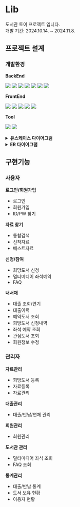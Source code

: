 # Lib

도서관 토이 프로젝트 입니다.<br/>
개발 기간: 2024.10.14. ~ 2024.11.8.

## 프로젝트 설계

### 개발환경

**BackEnd**

<img src="https://img.shields.io/badge/springframework-6DB33F?style=for-the-badge&logo=springframework&logoColor=white"> <img src="https://img.shields.io/badge/java 8-007396?style=for-the-badge&logo=java&logoColor=white"> <img src="https://img.shields.io/badge/jsp-F7DF1E?style=for-the-badge&logo=jsp&logoColor=black"> 
<img src="https://img.shields.io/badge/postgresql 14-4169E1?style=for-the-badge&logo=postgresql&logoColor=white"> <img src="https://img.shields.io/badge/mybatis-02303A?style=for-the-badge&logo=mybatis&logoColor=white"> <img src="https://img.shields.io/badge/apache tomcat 8.5-F8DC75?style=for-the-badge&logo=apachetomcat&logoColor=black"> <img src="https://img.shields.io/badge/maven-C71A36?style=for-the-badge&logo=apachemaven&logoColor=white">

**FrontEnd**

<img src="https://img.shields.io/badge/html5-E34F26?style=for-the-badge&logo=html5&logoColor=white"> <img src="https://img.shields.io/badge/css3-1572B6?style=for-the-badge&logo=css3&logoColor=white"> <img src="https://img.shields.io/badge/javascript-F7DF1E?style=for-the-badge&logo=javascript&logoColor=black"> <img src="https://img.shields.io/badge/jquery-0769AD?style=for-the-badge&logo=jquery&logoColor=white"> <img src="https://img.shields.io/badge/bootstrap-7952B3?style=for-the-badge&logo=bootstrap&logoColor=white">

**Tool**

<img src="https://img.shields.io/badge/eclipse-2C2255?style=for-the-badge&logo=eclipseide&logoColor=white"> <img src="https://img.shields.io/badge/github-181717?style=for-the-badge&logo=github&logoColor=white">

<details>
<summary><b>유스케이스 다이어그램</b></summary>
<div markdown="1">
  
![lib_usecase](https://github.com/user-attachments/assets/43bc6d8d-a674-4580-9c6c-21690eacf4d6)
</div>
</details>

<details>
<summary><b>ER 다이어그램</b></summary>
<div markdown="1">
  
![lib_DB](https://github.com/user-attachments/assets/0ba6bd27-bc34-4b9b-8219-ee8b7a8ae369)
</div>
</details>


## 구현기능

### 사용자

**로그인/회원가입**

- 로그인
- 회원가입
- ID/PW 찾기

**자료 찾기**

- 통합검색
- 신착자료
- 베스트자료

**신청/참여**

- 희망도서 신청
- 멀티미디어 좌석예약
- FAQ

**내서재**

- 대출 조회/연기
- 대출이력
- 예약도서 조회
- 희망도서 신청내역
- 좌석 예약 조회
- 관심도서 조회
- 회원정보 수정

### 관리자
  
**자료관리**

- 희망도서 등록
- 자료등록
- 자료관리

**대출관리**

- 대출/반납/연체 관리

**회원관리**

- 회원관리

**도서관 관리**

- 멀티미디어 좌석 조회
- FAQ 조회

**통계관리**

- 대출/반납 통계
- 도서 보유 현황
- 이용자 현황
  









